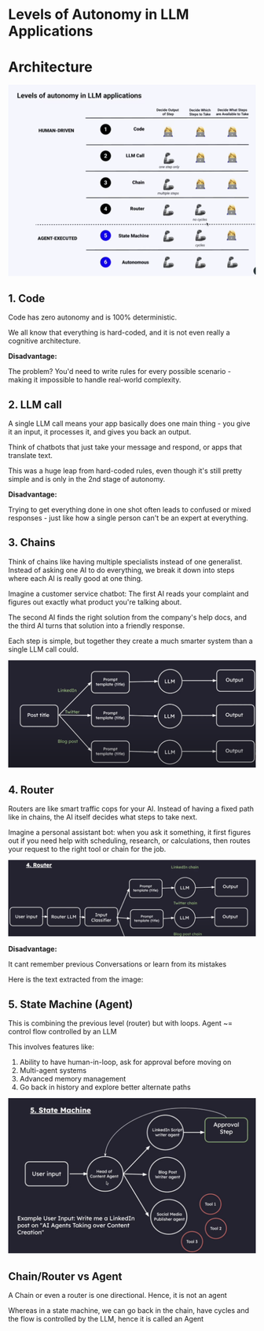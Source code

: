 # Levels of Autonomy in LLM Applications

# Architecture

![alt text](image-4.png)

## 1. Code

Code has zero autonomy and is 100% deterministic.

We all know that everything is hard-coded, and it is not even really a cognitive architecture.

**Disadvantage:**

The problem? You'd need to write rules for every possible scenario - making it impossible to handle real-world complexity.

## 2. LLM call

A single LLM call means your app basically does one main thing - you give it an input, it processes it, and gives you back an output.

Think of chatbots that just take your message and respond, or apps that translate text.

This was a huge leap from hard-coded rules, even though it's still pretty simple and is only in the 2nd stage of autonomy.

**Disadvantage:**

Trying to get everything done in one shot often leads to confused or mixed responses - just like how a single person can't be an expert at everything.

## 3. Chains

Think of chains like having multiple specialists instead of one generalist. Instead of asking one AI to do everything, we break it down into steps where each AI is really good at one thing.

Imagine a customer service chatbot: The first AI reads your complaint and figures out exactly what product you're talking about.

The second AI finds the right solution from the company's help docs, and the third AI turns that solution into a friendly response.

Each step is simple, but together they create a much smarter system than a single LLM call could.

![alt text](image-1.png)


## 4. Router

Routers are like smart traffic cops for your AI. Instead of having a fixed path like in chains, the AI itself decides what steps to take next.

Imagine a personal assistant bot: when you ask it something, it first figures out if you need help with scheduling, research, or calculations, then routes your request to the right tool or chain for the job.

![alt text](image-2.png)

**Disadvantage:**

It cant remember previous Conversations or learn from its mistakes

Here is the text extracted from the image:

## 5. State Machine (Agent)

This is combining the previous level (router) but with loops.
Agent ~= control flow controlled by an LLM

This involves features like:
1. Ability to have human-in-loop, ask for approval before moving on
2. Multi-agent systems
3. Advanced memory management
4. Go back in history and explore better alternate paths

![alt text](image-3.png)

## Chain/Router vs Agent

A Chain or even a router is one directional. Hence, it is not an agent

Whereas in a state machine, we can go back in the chain, have cycles and the flow is controlled by the LLM, hence it is called an Agent




